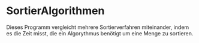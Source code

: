 # SortierAlgorithmen
Dieses Programm vergleicht mehrere Sortierverfahren miteinander,
indem es die Zeit misst, die ein Algorythmus benötigt um eine Menge zu sortieren.
